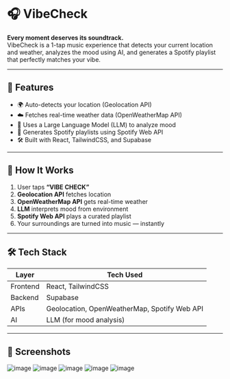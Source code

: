 # 🎧 VibeCheck

**Every moment deserves its soundtrack.**  
VibeCheck is a 1-tap music experience that detects your current location and weather, analyzes the mood using AI, and generates a Spotify playlist that perfectly matches your vibe.

---

## 🚀 Features

- 🌍 Auto-detects your location (Geolocation API)
- ☁️ Fetches real-time weather data (OpenWeatherMap API)
- 🧠 Uses a Large Language Model (LLM) to analyze mood
- 🎵 Generates Spotify playlists using Spotify Web API
- 🛠 Built with React, TailwindCSS, and Supabase

---

## 🧠 How It Works

1. User taps **“VIBE CHECK”**
2. **Geolocation API** fetches location
3. **OpenWeatherMap API** gets real-time weather
4. **LLM** interprets mood from environment
5. **Spotify Web API** plays a curated playlist
6. Your surroundings are turned into music — instantly

---

## 🛠 Tech Stack

| Layer       | Tech Used               |
|-------------|-------------------------|
| Frontend    | React, TailwindCSS      |
| Backend     | Supabase                |
| APIs        | Geolocation, OpenWeatherMap, Spotify Web API |
| AI          | LLM (for mood analysis) |

---

## 📸 Screenshots

![image](https://github.com/user-attachments/assets/40d00391-f6cc-429b-97c9-6e301ec26dfc)
![image](https://github.com/user-attachments/assets/59104122-c61e-41fd-a552-a4a1aa137b6a)
![image](https://github.com/user-attachments/assets/ab4f2f9f-ac51-4d4b-9d52-02513f090006)
![image](https://github.com/user-attachments/assets/911634ba-e4e1-4636-8cc1-503840d1fdd9)
![image](https://github.com/user-attachments/assets/af57c69b-b3f6-4d4d-a82d-9ca182f0a1cd)

